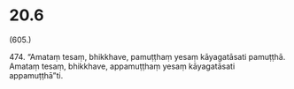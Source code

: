 

# 20.6


(605.)

474\. “Amataṃ tesaṃ, bhikkhave, pamuṭṭhaṃ yesaṃ kāyagatāsati pamuṭṭhā. Amataṃ tesaṃ, bhikkhave, appamuṭṭhaṃ yesaṃ kāyagatāsati appamuṭṭhā”ti.



